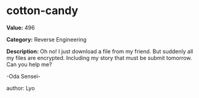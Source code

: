 # cotton-candy

**Value:** 496

**Category:** Reverse Engineering

**Description:**
Oh no! I just download a file from my friend. But suddenly all my files are encrypted. Including my story that must be submit tomorrow. Can you help me? 

-Oda Sensei-

author: Lyo
